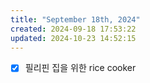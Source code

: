 ```yaml
---
title: "September 18th, 2024"
created: 2024-09-18 17:53:22
updated: 2024-10-23 14:52:15
---
```

  * [x] 필리핀 집을 위한 rice cooker
